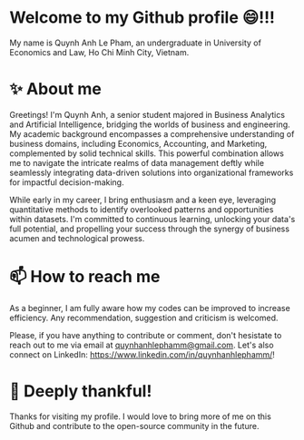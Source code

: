# Welcome to my Github profile 😄!!!
My name is Quynh Anh Le Pham, an undergraduate in University of Economics and Law, Ho Chi Minh City, Vietnam.
# ✨ About me 
Greetings! I'm Quynh Anh, a senior student majored in Business Analytics and Artificial Intelligence, bridging the worlds of business and engineering. My academic background encompasses a comprehensive understanding of business domains, including Economics, Accounting, and Marketing, complemented by solid technical skills. This powerful combination allows me to navigate the intricate realms of data management deftly while seamlessly integrating data-driven solutions into organizational frameworks for impactful decision-making. 

While early in my career, I bring enthusiasm and a keen eye, leveraging quantitative methods to identify overlooked patterns and opportunities within datasets. I'm committed to continuous learning, unlocking your data's full potential, and propelling your success through the synergy of business acumen and technological prowess.
# 📫 How to reach me
As a beginner, I am fully aware how my codes can be improved to increase efficiency. Any recommendation, suggestion and criticism is welcomed. 

Please, if you have anything to contribute or comment, don't hesistate to reach out to me via email at quynhanhlephamm@gmail.com. Let's also connect on LinkedIn: https://www.linkedin.com/in/quynhanhlephamm/!
# 👯 Deeply thankful!
Thanks for visiting my profile. I would love to bring more of me on this Github and contribute to the open-source community in the future. 
<!--


**nowloadinggg/nowloadinggg** is a ✨ _special_ ✨ repository because its `README.md` (this file) appears on your GitHub profile.

Here are some ideas to get you started:

- 🔭 I’m currently working on ...
- 🌱 I’m currently learning ...
- 👯 I’m looking to collaborate on ...
- 🤔 I’m looking for help with ...
- 💬 Ask me about ...
- 📫 How to reach me: ...
- 😄 Pronouns: ...
- ⚡ Fun fact: ...
-->
